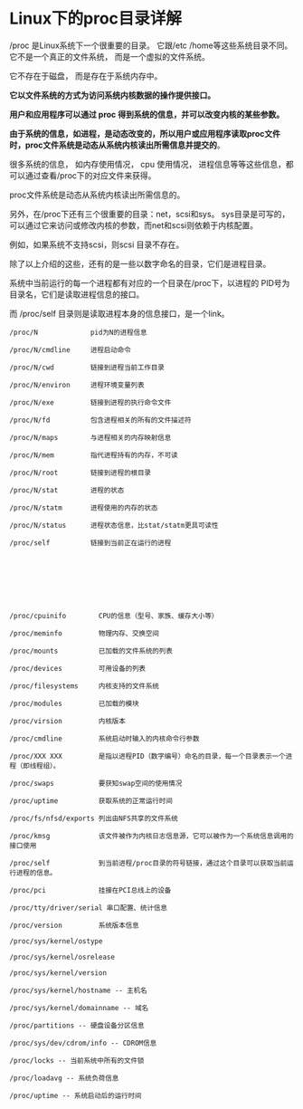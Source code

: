 # Linux下的proc目录详解



/proc 是Linux系统下一个很重要的目录。 它跟/etc /home等这些系统目录不同。它不是一个真正的文件系统， 而是一个虚拟的文件系统。

 它不存在于磁盘， 而是存在于系统内存中。



**它以文件系统的方式为访问系统内核数据的操作提供接口。**



**用户和应用程序可以通过 proc 得到系统的信息，并可以改变内核的某些参数。**

**由于系统的信息，如进程，是动态改变的，所以用户或应用程序读取proc文件时，proc文件系统是动态从系统内核读出所需信息并提交的**。

很多系统的信息， 如内存使用情况， cpu 使用情况， 进程信息等等这些信息，都可以通过查看/proc下的对应文件来获得。 

proc文件系统是动态从系统内核读出所需信息的。



另外，在/proc下还有三个很重要的目录：net，scsi和sys。 sys目录是可写的，可以通过它来访问或修改内核的参数，而net和scsi则依赖于内核配置。

例如，如果系统不支持scsi，则scsi 目录不存在。

除了以上介绍的这些，还有的是一些以数字命名的目录，它们是进程目录。

系统中当前运行的每一个进程都有对应的一个目录在/proc下，以进程的 PID号为目录名，它们是读取进程信息的接口。

而 /proc/self 目录则是读取进程本身的信息接口，是一个link。



```shell
/proc/N             pid为N的进程信息

/proc/N/cmdline     进程启动命令

/proc/N/cwd         链接到进程当前工作目录

/proc/N/environ     进程环境变量列表

/proc/N/exe         链接到进程的执行命令文件

/proc/N/fd          包含进程相关的所有的文件描述符

/proc/N/maps        与进程相关的内存映射信息

/proc/N/mem         指代进程持有的内存，不可读

/proc/N/root        链接到进程的根目录

/proc/N/stat        进程的状态

/proc/N/statm       进程使用的内存的状态

/proc/N/status      进程状态信息，比stat/statm更具可读性

/proc/self          链接到当前正在运行的进程








/proc/cpuinifo        CPU的信息（型号、家族、缓存大小等）

/proc/meminfo         物理内存、交换空间

/proc/mounts          已加载的文件系统的列表

/proc/devices         可用设备的列表

/proc/filesystems     内核支持的文件系统

/proc/modules         已加载的模块

/proc/virsion         内核版本

/proc/cmdline         系统启动时输入的内核命令行参数

/proc/XXX XXX         是指以进程PID（数字编号）命名的目录，每一个目录表示一个进程（即线程组）。

/proc/swaps           要获知swap空间的使用情况

/proc/uptime          获取系统的正常运行时间

/proc/fs/nfsd/exports 列出由NFS共享的文件系统

/proc/kmsg            该文件被作为内核日志信息源，它可以被作为一个系统信息调用的接口使用

/proc/self            到当前进程/proc目录的符号链接，通过这个目录可以获取当前运行进程的信息。

/proc/pci             挂接在PCI总线上的设备

/proc/tty/driver/serial 串口配置、统计信息

/proc/version         系统版本信息

/proc/sys/kernel/ostype

/proc/sys/kernel/osrelease

/proc/sys/kernel/version

/proc/sys/kernel/hostname -- 主机名

/proc/sys/kernel/domainname -- 域名

/proc/partitions -- 硬盘设备分区信息

/proc/sys/dev/cdrom/info -- CDROM信息

/proc/locks -- 当前系统中所有的文件锁

/proc/loadavg -- 系统负荷信息

/proc/uptime -- 系统启动后的运行时间
```

